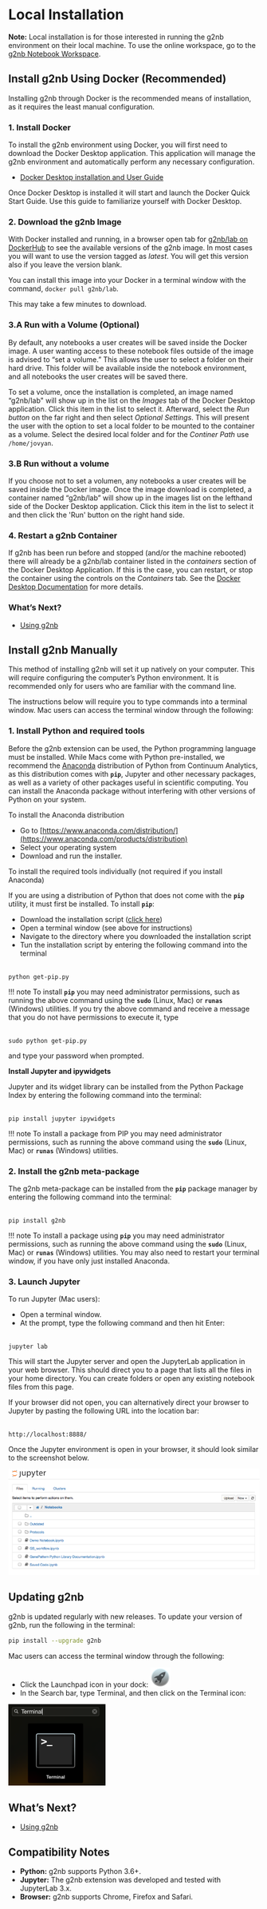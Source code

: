 # Local Installation

**Note:** Local installation is for those interested in running the g2nb environment on their local machine. To use the
online workspace, go to the [g2nb Notebook Workspace](https://workspace.g2nb.org).

## Install g2nb Using Docker (Recommended)

Installing g2nb through Docker is the recommended means of installation, as it requires the least manual configuration.

### 1. Install Docker

To install the g2nb environment using Docker, you will first need to download the Docker Desktop application. This application will manage the g2nb environment and automatically perform any necessary configuration.

* [Docker Desktop installation and User Guide](https://docs.docker.com/desktop/)

Once Docker Desktop is installed it will start and launch the Docker Quick Start Guide.  Use this guide to familiarize yourself with Docker Desktop.  

### 2. Download the g2nb Image

With Docker installed and running, in a browser open tab for [g2nb/lab on DockerHub](https://hub.docker.com/r/g2nb/lab/tags) to see the available versions of the g2nb image. In most cases you will want to use the version tagged as *latest*.  You will get this version also if you leave the version blank.

You can install this image into your Docker in a terminal window with the command,  ``docker pull g2nb/lab``.

This may take a few minutes to download.


### 3.A Run with a Volume (Optional)

By default, any notebooks a user creates will be saved inside the Docker image. A user wanting access to these notebook
files outside of the image is advised to “set a volume.” This allows the user to select a folder on their hard drive.
This folder will be available inside the notebook environment, and all notebooks the user creates will be saved there.

To set a volume, once the installation is completed, an image named “g2nb/lab" will show up in the list on the *Images* tab of the 
Docker Desktop application. Click this item in the list to select it. Afterward, select the *Run button* on the
far right and then select *Optional Settings*. This will present the user with the option to set a local folder to be 
mounted to the container as a volume. Select the desired local folder and for the *Continer Path* use ``/home/jovyan``.


### 3.B Run without a volume

If you choose not to set a volumen, any notebooks a user creates will be saved inside the Docker image. 
Once the image download is completed, a container named “g2nb/lab” will show up in the images list on the lefthand side of the
Docker Desktop application. Click this item in the list to select it and then click the 'Run' button on the right hand side.

### 4. Restart a g2nb Container

If g2nb has been run before and stopped (and/or the machine rebooted) there will already be a g2nb/lab container listed in the
*containers* section of the Docker Desktop Application. If this is the case, you can restart, or stop the container using the controls 
on the *Containers* tab.  See the [Docker Desktop Documentation](https://docs.docker.com/desktop/) for more details.


### What’s Next?

* [Using g2nb](https://www.g2nb.org/user-guide/)

## Install g2nb Manually

This method of installing g2nb will set it up natively on your computer. This will require configuring
the computer’s Python environment. It is recommended only for users who are familiar with the command line.

The instructions below will require you to type commands into a terminal window. Mac users can access the terminal
window through the following:


### 1. Install Python and required tools

Before the g2nb extension can be used, the Python programming language must be installed. While Macs come with Python
pre-installed, we recommend the [Anaconda](https://www.anaconda.com/products/distribution) distribution of Python from Continuum
Analytics, as this distribution comes with **`pip`**, Jupyter and other necessary packages, as well as a variety of
other packages useful in scientific computing. You can install the Anaconda package without interfering with other
versions of Python on your system.

To install the Anaconda distribution

- Go to [https://www.anaconda.com/distribution/](https://www.anaconda.com/products/distribution)
- Select your operating system
- Download and run the installer.

To install the required tools individually (not required if you install Anaconda)

If you are using a distribution of Python that does not come with the **`pip`** utility, it must first be installed. To
install **`pip`**:

* Download the installation script ([click here](http://bootstrap.pypa.io/get-pip.py))
* Open a terminal window (see above for instructions)
* Navigate to the directory where you downloaded the installation script
* Tun the installation script by entering the following command into the terminal

```

python get-pip.py

```

!!! note To install **`pip`** you may need administrator permissions, such as running the above command using
the **`sudo`** (Linux, Mac) or **`runas`** (Windows) utilities. If you try the above command and receive a message that
you do not have permissions to execute it, type

```

sudo python get-pip.py

```

and type your password when prompted.

**Install Jupyter and ipywidgets**

Jupyter and its widget library can be installed from the Python Package Index by entering the following command into the
terminal:

```

pip install jupyter ipywidgets

```

!!! note To install a package from PIP you may need administrator permissions, such as running the above command using
the **`sudo`** (Linux, Mac) or **`runas`** (Windows) utilities.

### 2. Install the g2nb meta-package

The g2nb meta-package can be installed from the **`pip`** package manager by entering the following command
into the terminal:

```

pip install g2nb

```

!!! note To install a package using **`pip`** you may need administrator permissions, such as running the above command
using the **`sudo`** (Linux, Mac) or **`runas`** (Windows) utilities. You may also need to restart your terminal window,
if you have only just installed Anaconda.

### 3. Launch Jupyter

To run Jupyter (Mac users):

* Open a terminal window.
* At the prompt, type the following command and then hit Enter:

```

jupyter lab

```

This will start the Jupyter server and open the JupyterLab application in your web browser. This should direct you to a
page that lists all the files in your home directory. You can create folders or open any existing notebook files from
this page.

If your browser did not open, you can alternatively direct your browser to Jupyter by pasting the following URL
into the location bar:

```

http://localhost:8888/

```

Once the Jupyter environment is open in your browser, it should look similar to the screenshot below.

![image](img/content_screen_shot_2015-08-24_at_10_07_11-1.png)

## Updating g2nb

g2nb is updated regularly with new releases. To update your version of g2nb, run the following in the
terminal:

```bash
pip install --upgrade g2nb
```

Mac users can access the terminal window through the following:

* Click the Launchpad icon in your dock: ![image](img/content_launchpad-icon_40.png)
* In the Search bar, type Terminal, and then click on the Terminal icon:

![image](img/content_terminal70p.png)

## What’s Next?

* [Using g2nb](https://www.g2nb.org/user-guide/)

## Compatibility Notes

* **Python:** g2nb supports Python 3.6+.
* **Jupyter:** The g2nb extension was developed and tested with JupyterLab 3.x.
* **Browser:** g2nb supports Chrome, Firefox and Safari.
